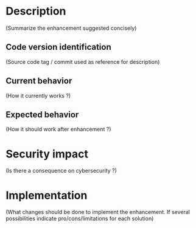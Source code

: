 # Description

(Summarize the enhancement suggested concisely)

## Code version identification

(Source code tag / commit used as reference for description)

##  Current behavior

(How it currently works ?)

##  Expected behavior

(How it should work after enhancement ?)

# Security impact

(Is there a consequence on cybersecurity ?)

# Implementation

(What changes should be done to implement the enhancement. If several possibilities indicate pro/cons/limitations for each solution)

